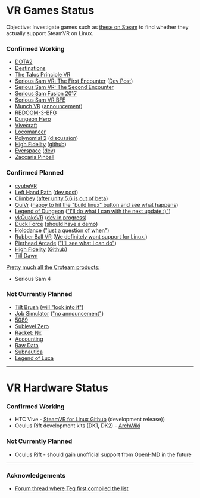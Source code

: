 # VR Games Status

Objective: Investigate games such as [these on Steam](https://store.steampowered.com/search/?vrsupport=101&os=linux) to find whether they actually support SteamVR on Linux.

### Confirmed Working

* [DOTA2](http://store.steampowered.com/app/570/)
* [Destinations](http://store.steampowered.com/app/453170/)
* [The Talos Principle VR](http://store.steampowered.com/app/552440/The_Talos_Principle_VR/)
* [Serious Sam VR: The First Encounter](http://store.steampowered.com/app/552450/) ([Dev Post](https://steamcommunity.com/games/552450/announcements/detail/508182627702316801))
* [Serious Sam VR: The Second Encounter](http://store.steampowered.com/app/552460/) 
* [Serious Sam Fusion 2017](http://store.steampowered.com/app/564310)
* [Serious Sam VR BFE](http://store.steampowered.com/app/567670/Serious_Sam_3_VR_BFE/)
* [Munch VR](http://store.steampowered.com/app/549000/?snr=1_5_1100__1100) ([announcement](https://steamcommunity.com/games/549000/announcements/detail/254855783331915882))
* [RBDOOM-3-BFG](https://github.com/Codes4Fun/RBDOOM-3-BFG)
* [Dungeon Hero](http://store.steampowered.com/app/366810)
* [Vivecraft](http://www.vivecraft.org/)
* [Locomancer](http://store.steampowered.com/app/490250/)
* [Polynomial 2](http://store.steampowered.com/app/379420/Polynomial_2__Universe_of_the_Music/) ([discussion](http://steamcommunity.com/app/379420/discussions/0/135512305401923487/?tscn=1501357291#c1471966894875192367))
* [High Fidelity](http://store.steampowered.com/app/390540/High_Fidelity/) ([github](https://github.com/highfidelity/hifi/issues/10098#issuecomment-323548033))
* [Everspace](http://store.steampowered.com/app/396750/EVERSPACE/) ([dev](http://steamcommunity.com/app/396750/discussions/0/1290691308569316537/?ctp=7#c3223871682611119274))
* [Zaccaria Pinball](http://store.steampowered.com/app/444930/Zaccaria_Pinball/)


### Confirmed Planned

* [cyubeVR](https://store.steampowered.com/app/619500/cyubeVR/)
* [Left Hand Path](http://store.steampowered.com/app/488760/LeftHand_Path/) ([dev post](https://www.reddit.com/r/Vive/comments/7c1kmi/lefthand_path_soulslike_horrorrpg_leaves_early/dpmwb4o/?context=10000))
* [Climbey](http://store.steampowered.com/app/520010) ([after unity 5.6 is out of beta](https://steamcommunity.com/app/520010/discussions/0/133257959063050510/))
* [QuiVr](http://store.steampowered.com/app/489380) ([happy to hit the "build linux" button and see what happens](https://steamcommunity.com/app/489380/discussions/0/133258092240841267/?tscn=1487964739#c133258092241433588))
* [Legend of Dungeon](http://store.steampowered.com/app/238280) (["I'll do what I can with the next update :)"](https://steamcommunity.com/app/238280/discussions/0/135509823662970415/))
*  [vkQuakeVR](https://github.com/felixrg/vkQuakeVR) ([dev in progress](https://github.com/felixrg/vkQuakeVR/commit/4202aad566c63d07231aa7ff539056fc9d3d5852))
* [Duck Force](http://store.steampowered.com/app/511690) ([should have a demo](http://steamcommunity.com/app/511690/discussions/0/343785574533821511/?tscn=1488389901#c133258593383841944))
* [Holodance](http://store.steampowered.com/app/422860/) (["just a question of when"](https://www.reddit.com/r/Vive/comments/5wb2u3/now_the_steamvr_is_in_beta_for_linux_will_game/de92pg7/))
* [Rubber Ball VR](http://store.steampowered.com/app/603630) ([We definitely want support for Linux.](https://steamcommunity.com/app/603630/discussions/0/135511027321191213/?tscn=1489131665#c135511027322804196))
* [Pierhead Arcade](http://store.steampowered.com/app/435490) (["I'll see what I can do"](http://steamcommunity.com/app/435490/discussions/0/133258593403413970/?tscn=1489091768))
*  [High Fidelity](http://store.steampowered.com/app/390540/) ([Github](https://github.com/highfidelity/hifi/issues/10098))
*  [Till Dawn](http://isenmann.blogspot.de/2017/08/till-dawn-first-pre-alpha-version.html)

[Pretty much all the Croteam products:](https://steamcommunity.com/games/465240/announcements/detail/572357653491411477)

*  Serious Sam 4

### Not Currently Planned

*  [Tilt Brush](http://store.steampowered.com/app/327140/) ([will "look into it"](https://www.phoronix.com/forums/forum/phoronix/latest-phoronix-articles/934616-trying-the-steamvr-beta-on-linux-feels-more-like-an-early-alpha))
*  [Job Simulator](http://store.steampowered.com/app/448280) (["no announcement"](https://steamcommunity.com/app/448280/discussions/0/412449508293339269/#c135509823665930598))
* [5089](http://steamcommunity.com/app/414510/discussions/0/458606877328345110/?tscn=1488516436)
* [Sublevel Zero](http://steamcommunity.com/app/327880/discussions/0/412447613577448648/?tscn=1488620416)
* [Racket: Nx](https://steamcommunity.com/app/428080/discussions/0/133258593391051295/)
* [Accounting](https://steamcommunity.com/app/518580/discussions/0/133258092241829803/)
* [Raw Data](https://steamcommunity.com/app/436320/discussions/0/144513248274232587/?tscn=1488917004)
* [Subnautica](http://steamcommunity.com/app/264710/discussions/0/490123938436996887/)
* [Legend of Luca](http://steamcommunity.com/app/433600/discussions/0/135511027315876295/?tscn=1492031383)

----

# VR Hardware Status

### Confirmed Working

* HTC Vive - [SteamVR for Linux Github](https://github.com/ValveSoftware/SteamVR-for-Linux) (development release)) 
* Oculus Rift development kits (DK1, DK2) - [ArchWiki](https://wiki.archlinux.org/index.php/Oculus_Rift)

### Not Currently Planned

* Oculus Rift - should gain unofficial support from [OpenHMD](http://www.openhmd.net/) in the future

----
 
### Acknowledgements
 
* [Forum thread where Teq first compiled the list](https://steamcommunity.com/app/250820/discussions/5/133257959064016658/)
